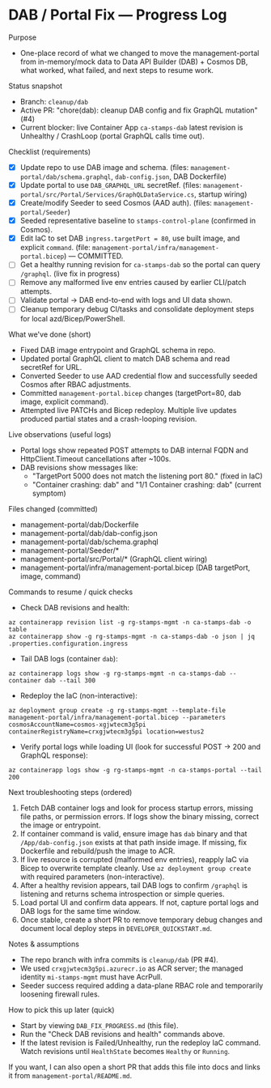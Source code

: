 # DAB / Portal Fix — Progress Log

Purpose

- One-place record of what we changed to move the management-portal from in-memory/mock data to Data API Builder (DAB) + Cosmos DB, what worked, what failed, and next steps to resume work.

Status snapshot

- Branch: `cleanup/dab`
- Active PR: "chore(dab): cleanup DAB config and fix GraphQL mutation" (#4)
- Current blocker: live Container App `ca-stamps-dab` latest revision is Unhealthy / CrashLoop (portal GraphQL calls time out).

Checklist (requirements)

- [x] Update repo to use DAB image and schema. (files: `management-portal/dab/schema.graphql`, `dab-config.json`, DAB Dockerfile)
- [x] Update portal to use `DAB_GRAPHQL_URL` secretRef. (files: `management-portal/src/Portal/Services/GraphQLDataService.cs`, startup wiring)
- [x] Create/modify Seeder to seed Cosmos (AAD auth). (files: `management-portal/Seeder`)
- [x] Seeded representative baseline to `stamps-control-plane` (confirmed in Cosmos).
- [x] Edit IaC to set DAB `ingress.targetPort = 80`, use built image, and explicit `command`. (file: `management-portal/infra/management-portal.bicep`) — COMMITTED.
- [ ] Get a healthy running revision for `ca-stamps-dab` so the portal can query `/graphql`. (live fix in progress)
- [ ] Remove any malformed live env entries caused by earlier CLI/patch attempts.
- [ ] Validate portal → DAB end-to-end with logs and UI data shown.
- [ ] Cleanup temporary debug CI/tasks and consolidate deployment steps for local azd/Bicep/PowerShell.

What we've done (short)

- Fixed DAB image entrypoint and GraphQL schema in repo.
- Updated portal GraphQL client to match DAB schema and read secretRef for URL.
- Converted Seeder to use AAD credential flow and successfully seeded Cosmos after RBAC adjustments.
- Committed `management-portal.bicep` changes (targetPort=80, dab image, explicit command).
- Attempted live PATCHs and Bicep redeploy. Multiple live updates produced partial states and a crash-looping revision.

Live observations (useful logs)

- Portal logs show repeated POST attempts to DAB internal FQDN and HttpClient.Timeout cancellations after ~100s.
- DAB revisions show messages like:
  - "TargetPort 5000 does not match the listening port 80." (fixed in IaC)
  - "Container crashing: dab" and "1/1 Container crashing: dab" (current symptom)

Files changed (committed)

- management-portal/dab/Dockerfile
- management-portal/dab/dab-config.json
- management-portal/dab/schema.graphql
- management-portal/Seeder/*
- management-portal/src/Portal/* (GraphQL client wiring)
- management-portal/infra/management-portal.bicep (DAB targetPort, image, command)

Commands to resume / quick checks

- Check DAB revisions and health:

```pwsh
az containerapp revision list -g rg-stamps-mgmt -n ca-stamps-dab -o table
az containerapp show -g rg-stamps-mgmt -n ca-stamps-dab -o json | jq .properties.configuration.ingress
```

- Tail DAB logs (container `dab`):

```pwsh
az containerapp logs show -g rg-stamps-mgmt -n ca-stamps-dab --container dab --tail 300
```

- Redeploy the IaC (non-interactive):

```pwsh
az deployment group create -g rg-stamps-mgmt --template-file management-portal/infra/management-portal.bicep --parameters cosmosAccountName=cosmos-xgjwtecm3g5pi containerRegistryName=crxgjwtecm3g5pi location=westus2
```

- Verify portal logs while loading UI (look for successful POST -> 200 and GraphQL response):

```pwsh
az containerapp logs show -g rg-stamps-mgmt -n ca-stamps-portal --tail 200
```

Next troubleshooting steps (ordered)

1. Fetch DAB container logs and look for process startup errors, missing file paths, or permission errors. If logs show the binary missing, correct the image or entrypoint.
2. If container command is valid, ensure image has `dab` binary and that `/App/dab-config.json` exists at that path inside image. If missing, fix Dockerfile and rebuild/push the image to ACR.
3. If live resource is corrupted (malformed env entries), reapply IaC via Bicep to overwrite template cleanly. Use `az deployment group create` with required parameters (non-interactive).
4. After a healthy revision appears, tail DAB logs to confirm `/graphql` is listening and returns schema introspection or simple queries.
5. Load portal UI and confirm data appears. If not, capture portal logs and DAB logs for the same time window.
6. Once stable, create a short PR to remove temporary debug changes and document local deploy steps in `DEVELOPER_QUICKSTART.md`.

Notes & assumptions

- The repo branch with infra commits is `cleanup/dab` (PR #4).
- We used `crxgjwtecm3g5pi.azurecr.io` as ACR server; the managed identity `mi-stamps-mgmt` must have AcrPull.
- Seeder success required adding a data-plane RBAC role and temporarily loosening firewall rules.

How to pick this up later (quick)

- Start by viewing `DAB_FIX_PROGRESS.md` (this file).
- Run the "Check DAB revisions and health" commands above.
- If the latest revision is Failed/Unhealthy, run the redeploy IaC command. Watch revisions until `HealthState` becomes `Healthy` or `Running`.

If you want, I can also open a short PR that adds this file into docs and links it from `management-portal/README.md`.
